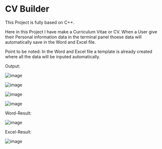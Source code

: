 
# CV Builder

This Project is fully based on C++.

Here in this Project I have make a Curriculum Vitae or CV. When a User give their Personal information data in the terminal panel thoese data will automatically save in the Word and Excel file.

Point to be noted:
In the Word and Excel file a template is already created where all the data will be inputed automatically.

Output:


![image](https://user-images.githubusercontent.com/107743709/235615767-c0698f33-25d9-441b-acfd-518b76da55a3.png)

 ![image](https://user-images.githubusercontent.com/107743709/235615908-531ee214-deb9-480e-a841-88753b9972f3.png)

![image](https://user-images.githubusercontent.com/107743709/235616064-a9830401-c415-451c-bd56-d115032b5f6c.png)

![image](https://user-images.githubusercontent.com/107743709/235616152-77dd933e-b93e-4d6b-a4e0-89924aba99eb.png)

Word-Result:

![image](https://user-images.githubusercontent.com/107743709/235616170-44de57c4-2fc6-49d7-8d0a-065656c85c20.png)

Excel-Result:

![image](https://user-images.githubusercontent.com/107743709/235616190-38ef695a-8f88-4792-8ae1-5676179354f2.png)







